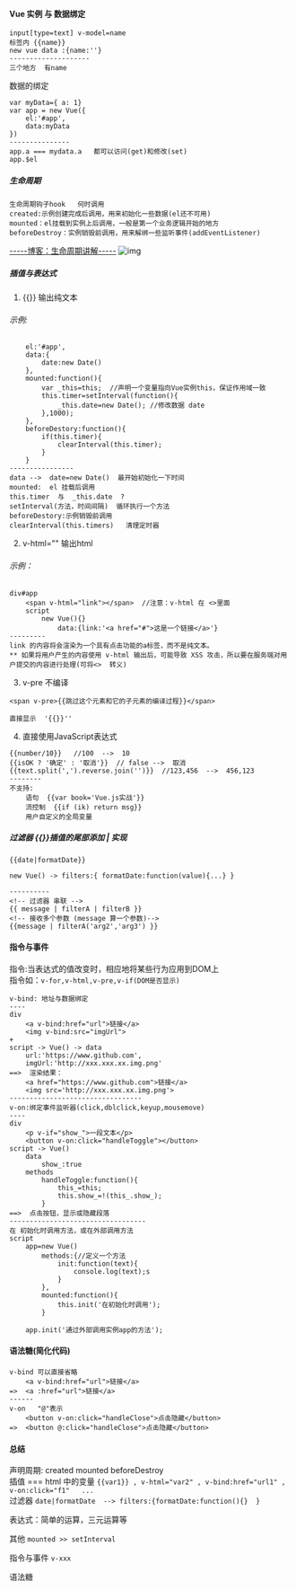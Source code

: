 #### Vue 实例 与 数据绑定
```
input[type=text] v-model=name
标签内 {{name}}
new vue data :{name:''}
--------------------
三个地方  有name 
```
数据的绑定
```
var myData={ a: 1}
var app = new Vue({
    el:'#app',
    data:myData
})
---------------
app.a === mydata.a   都可以访问(get)和修改(set)  
app.$el
```

##### 生命周期
```
生命周期钩子hook   何时调用
created:示例创建完成后调用，用来初始化一些数据(el还不可用)
mounted：el挂载到实例上后调用，一般是第一个业务逻辑开始的地方
beforeDestroy：实例销毁前调用，用来解绑一些监听事件(addEventListener)
```
[-----博客：生命周期讲解-----](https://blog.csdn.net/gao_xu_520/article/details/80915400)
![img](https://ws1.sinaimg.cn/mw690/005zbIM7ly1g3bjpl8mwaj30xc2cfaip.jpg)



##### 插值与表达式
1.  {{}}  输出纯文本
###### 示例:
```
    el:'#app',
    data:{
        date:new Date()
    },
    mounted:function(){
        var _this=this;  //声明一个变量指向Vue实例this，保证作用域一致
        this.timer=setInterval(function(){
            _this.date=new Date(); //修改数据 date
        },1000);
    },
    beforeDestory:function(){
        if(this.timer){
            clearInterval(this.timer);
        }
    }
----------------
data -->  date=new Date()  最开始初始化一下时间
mounted:  el 挂载后调用
this.timer  与  _this.date  ?
setInterval(方法，时间间隔)  循环执行一个方法
beforeDestory:示例销毁前调用
clearInterval(this.timers)   清理定时器
```
2. v-html=""   输出html
###### 示例：
```
div#app
    <span v-html="link"></span>  //注意：v-html 在 <>里面
    script
        new Vue(){}
            data:{link:'<a href="#">这是一个链接</a>'}
---------
link 的内容将会渲染为一个具有点击功能的a标签，而不是纯文本。
** 如果将用户产生的内容使用 v-html 输出后，可能导致 XSS 攻击，所以要在服务端对用户提交的内容进行处理(可将<>  转义)
```

3. v-pre  不编译
```
<span v-pre>{{跳过这个元素和它的子元素的编译过程}}</span>

直接显示  '{{}}''
```
4. 直接使用JavaScript表达式
```
{{number/10}}   //100  -->  10
{{isOK ? '确定' : '取消'}}  // false -->  取消
{{text.split(',').reverse.join('')}}  //123,456  -->  456,123
--------
不支持:
    语句  {{var book='Vue.js实战'}}
    流控制  {{if (ik) return msg}}
    用户自定义的全局变量
```
##### 过滤器 {{}}插值的尾部添加 | 实现
```
{{date|formatDate}}

new Vue() -> filters:{ formatDate:function(value){...} }

----------
<!-- 过滤器 串联 -->
{{ message | filterA | filterB }}
<!-- 接收多个参数 (message 算一个参数)-->
{{message | filterA('arg2','arg3') }}

```

#### 指令与事件 
指令:当表达式的值改变时，相应地将某些行为应用到DOM上</br>
指令如：```v-for,v-html,v-pre,v-if(DOM是否显示)```
```
v-bind: 地址与数据绑定
----
div
    <a v-bind:href="url">链接</a>
    <img v-bind:src="imgUrl">
+
script -> Vue() -> data
    url:'https://www.github.com',
    imgUrl:'http://xxx.xxx.xx.img.png'
==>  渲染结果：
    <a href="https://www.github.com">链接</a>
    <img src='http://xxx.xxx.xx.img.png'>
---------------------------------
v-on:绑定事件监听器(click,dblclick,keyup,mousemove)
----
div
    <p v-if="show_">一段文本</p>
    <button v-on:click="handleToggle"></button>
script -> Vue()  
    data
        show_:true
    methods
        handleToggle:function(){
            this_=this;
            this.show_=!(this_.show_);
        }
==>  点击按钮，显示或隐藏段落
----------------------------------
在 初始化时调用方法，或在外部调用方法
script
    app=new Vue()
        methods:{//定义一个方法
            init:function(text){
                console.log(text);s
            }
        },
        mounted:function(){
            this.init('在初始化时调用');
        }
    
    app.init('通过外部调用实例app的方法');
```

#### 语法糖(简化代码)
```
v-bind 可以直接省略
    <a v-bind:href="url">链接</a>
=>  <a :href="url">链接</a>
------
v-on   "@"表示
    <button v-on:click="handleClose">点击隐藏</button>
=>  <button @:click="handleClose">点击隐藏</button>
```

#### 总结
声明周期:  created  mounted  beforeDestroy <br>
插值 === html 中的变量 ```{{var1}} ,
v-html="var2" , v-bind:href="url1" , v-on:click="f1"   ... ```  <br>
过滤器  ```date|formatDate  --> filters:{formatDate:function(){}  }``` <br>

表达式：简单的运算，三元运算等 <br>

其他 ```mounted >> setInterval```  <br>

指令与事件 ```v-xxx```

语法糖


